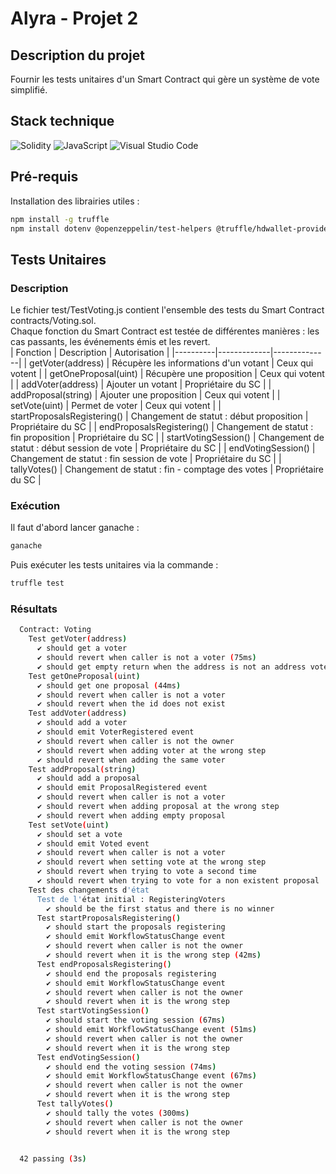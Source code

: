 # Alyra - Projet 2
## Description du projet
Fournir les tests unitaires d'un Smart Contract qui gère un système de vote simplifié.  
## Stack technique
![Solidity](https://img.shields.io/badge/Solidity-%23363636.svg?style=for-the-badge&logo=solidity&logoColor=white) ![JavaScript](https://img.shields.io/badge/javascript-%23323330.svg?style=for-the-badge&logo=javascript&logoColor=%23F7DF1E) ![Visual Studio Code](https://img.shields.io/badge/Visual%20Studio%20Code-0078d7.svg?style=for-the-badge&logo=visual-studio-code&logoColor=white)
## Pré-requis
Installation des librairies utiles :  
```bash
npm install -g truffle
npm install dotenv @openzeppelin/test-helpers @truffle/hdwallet-provider @openzeppelin/contracts
```
## Tests Unitaires
### Description
Le fichier test/TestVoting.js contient l'ensemble des tests du Smart Contract contracts/Voting.sol.  
Chaque fonction du Smart Contract est testée de différentes manières : les cas passants, les événements émis et les revert.  
| Fonction | Description | Autorisation |
|----------|-------------|--------------|
| getVoter(address) | Récupère les informations d'un votant | Ceux qui votent |
| getOneProposal(uint) | Récupère une proposition | Ceux qui votent |
| addVoter(address) | Ajouter un votant | Propriétaire du SC |
| addProposal(string) | Ajouter une proposition | Ceux qui votent |
| setVote(uint) | Permet de voter | Ceux qui votent |
| startProposalsRegistering() | Changement de statut : début proposition | Propriétaire du SC |
| endProposalsRegistering() | Changement de statut : fin proposition | Propriétaire du SC |
| startVotingSession() | Changement de statut : début session de vote | Propriétaire du SC |
| endVotingSession() | Changement de statut : fin session de vote | Propriétaire du SC |
| tallyVotes() | Changement de statut : fin - comptage des votes | Propriétaire du SC |

### Exécution
Il faut d'abord lancer ganache :  
```bash
ganache 
```  
Puis exécuter les tests unitaires via la commande :  
```bash
truffle test
```
### Résultats
```bash
  Contract: Voting
    Test getVoter(address)
      ✔ should get a voter
      ✔ should revert when caller is not a voter (75ms)
      ✔ should get empty return when the address is not an address voter
    Test getOneProposal(uint)
      ✔ should get one proposal (44ms)
      ✔ should revert when caller is not a voter
      ✔ should revert when the id does not exist
    Test addVoter(address)
      ✔ should add a voter
      ✔ should emit VoterRegistered event
      ✔ should revert when caller is not the owner
      ✔ should revert when adding voter at the wrong step
      ✔ should revert when adding the same voter
    Test addProposal(string)
      ✔ should add a proposal
      ✔ should emit ProposalRegistered event
      ✔ should revert when caller is not a voter
      ✔ should revert when adding proposal at the wrong step
      ✔ should revert when adding empty proposal
    Test setVote(uint)
      ✔ should set a vote
      ✔ should emit Voted event
      ✔ should revert when caller is not a voter
      ✔ should revert when setting vote at the wrong step
      ✔ should revert when trying to vote a second time
      ✔ should revert when trying to vote for a non existent proposal
    Test des changements d'état
      Test de l'état initial : RegisteringVoters
        ✔ should be the first status and there is no winner
      Test startProposalsRegistering()
        ✔ should start the proposals registering
        ✔ should emit WorkflowStatusChange event
        ✔ should revert when caller is not the owner
        ✔ should revert when it is the wrong step (42ms)
      Test endProposalsRegistering()
        ✔ should end the proposals registering
        ✔ should emit WorkflowStatusChange event
        ✔ should revert when caller is not the owner
        ✔ should revert when it is the wrong step
      Test startVotingSession()
        ✔ should start the voting session (67ms)
        ✔ should emit WorkflowStatusChange event (51ms)
        ✔ should revert when caller is not the owner
        ✔ should revert when it is the wrong step
      Test endVotingSession()
        ✔ should end the voting session (74ms)
        ✔ should emit WorkflowStatusChange event (67ms)
        ✔ should revert when caller is not the owner
        ✔ should revert when it is the wrong step
      Test tallyVotes()
        ✔ should tally the votes (300ms)
        ✔ should revert when caller is not the owner
        ✔ should revert when it is the wrong step


  42 passing (3s)
```
